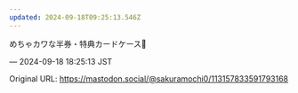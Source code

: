 ```yaml
---
updated: 2024-09-18T09:25:13.546Z
---
```


<p>めちゃカワな半券・特典カードケース👑</p>

&mdash; 2024-09-18 18:25:13 JST

Original URL: https://mastodon.social/@sakuramochi0/113157833591793168
